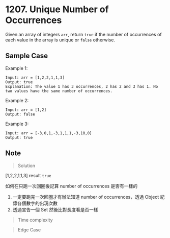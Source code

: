 # 1207. Unique Number of Occurrences

Given an array of integers `arr`, return `true` if the number of occurrences of each value in the array is unique or `false` otherwise.

## Sample Case

Example 1:

```plaintext
Input: arr = [1,2,2,1,1,3]
Output: true
Explanation: The value 1 has 3 occurrences, 2 has 2 and 3 has 1. No two values have the same number of occurrences.
```

Example 2:

```plaintext
Input: arr = [1,2]
Output: false
```

Example 3:

```plaintext
Input: arr = [-3,0,1,-3,1,1,1,-3,10,0]
Output: true
```

## Note

> Solution

[1,2,2,1,1,3] result `true`

如何在只跑一次回圈後記算 number of occurrences 是否有一樣的

1. 一定要跑完一次回圈才有辦法知道 number of occurrences，透過 Object 紀錄各個數字的出現次數
2. 透過宣告一個 Set 然後比對長度看是否一樣

> Time complexity

> Edge Case